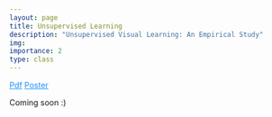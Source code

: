 ```yaml
---
layout: page
title: Unsupervised Learning
description: "Unsupervised Visual Learning: An Empirical Study"
img: 
importance: 2
type: class
---
```


<a style="color:DodgerBlue" href="../../assets/pdf/Unsupervised_Visual_Learning_An_Empirical_Study.pdf">Pdf</a>
<a style="color:DodgerBlue" href="../../assets/pdf/Unsupervised_Visual_Learning_poster.pdf">Poster</a>

Coming soon :)